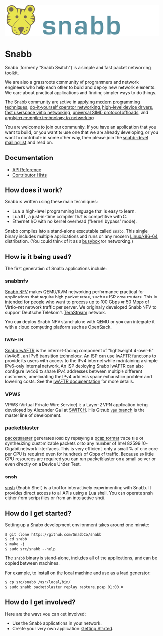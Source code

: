 ![Snabb](snabb.png)

# Snabb

Snabb (formerly "Snabb Switch") is a simple and fast packet networking toolkit.

We are also a grassroots community of programmers and network
engineers who help each other to build and deploy new network
elements. We care about practical applications and finding simpler
ways to do things.

The Snabb community are active in
[applying modern programming techniques](http://blog.ipspace.net/2014/09/snabb-switch-deep-dive-on-software-gone.html),
[do-it-yourself operator networking](http://blog.ipspace.net/2014/12/l2vpn-over-ipv6-with-snabb-switch-on.html),
[high-level device drivers](https://github.com/snabbco/snabb/blob/master/src/apps/intel/intel10g.lua),
[fast userspace virtio networking](http://www.virtualopensystems.com/en/solutions/guides/snabbswitch-qemu/),
[universal SIMD protocol offloads](https://groups.google.com/d/msg/snabb-devel/aez4pEnd4ow/WrXi5N7nxfkJ), and
[applying compiler technology to networking](https://archive.fosdem.org/2015/schedule/event/packet_filtering_pflua/).

You are welcome to join our community. If you have an application that
you want to build, or you want to use one that we are already
developing, or you want to contribute in some other way, then please
join the [snabb-devel mailing
list](https://groups.google.com/forum/#!forum/snabb-devel) and read
on.

## Documentation

- [API Reference](http://snabbco.github.io/)
- [Contributor Hints](https://github.com/snabbco/snabb/blob/master/CONTRIBUTING.md#hints-for-contributors)

## How does it work?

Snabb is written using these main techniques:

- Lua, a high-level programming language that is easy to learn.
- LuaJIT, a just-in-time compiler that is competitive with C.
- Ethernet I/O with no kernel overhead ("kernel bypass" mode).

Snabb compiles into a stand-alone executable called
`snabb`. This single binary includes multiple applications and runs on
any modern [Linux/x86-64](src/doc/porting.md) distribution. (You could
think of it as a
[busybox](https://en.wikipedia.org/wiki/BusyBox#Single_binary) for
networking.)

## How is it being used?

The first generation of Snabb applications include:

### snabbnfv

[Snabb NFV](src/program/snabbnfv/) makes QEMU/KVM networking
performance practical for applications that require high packet rates,
such as ISP core routers. This is intended for people who want to
process up to 100 Gbps or 50 Mpps of Virtio-net network traffic per
server. We originally developed Snabb NFV to support Deutsche
Telekom's [TeraStream](https://ripe67.ripe.net/archives/video/3/)
network.

You can deploy Snabb NFV stand-alone with QEMU or you can integrate it
with a cloud computing platform such as OpenStack.

### lwAFTR

[Snabb lwAFTR](src/program/lwaftr/) is the internet-facing component of
"lightweight 4-over-6" (lw4o6), an IPv6 transition technology.  An ISP
can use lwAFTR functions to provide its users with access to the IPv4
internet while maintaining a simple IPv6-only internal network.  An ISP
deploying Snabb lwAFTR can also configure lw4o6 to share IPv4 addresses
between multiple different customers, ameliorating the IPv4 address
space exhaustion problem and lowering costs.  See the [lwAFTR
documentation](src/program/lwaftr/doc/) for more details.

### VPWS

VPWS (Virtual Private Wire Service) is a Layer-2 VPN application being
developed by Alexander Gall at [SWITCH](http://www.switch.ch/). His Github
[`vpn` branch](https://github.com/alexandergall/snabbswitch/tree/vpn)
is the master line of development.

### packetblaster

[packetblaster](src/program/packetblaster/) generates load by
replaying a [pcap format](https://en.wikipedia.org/wiki/Pcap) trace
file or synthesizing customizable packets onto any number of Intel 82599 10-Gigabit network
interfaces. This is very efficient: only a small % of one core per CPU
is required even for hundreds of Gbps of traffic. Because so little
CPU resources are required you can run packetblaster on a small server
or even directly on a Device Under Test.

### snsh

[snsh](src/program/snsh/) (Snabb Shell) is a tool for interactively
experimenting with Snabb. It provides direct access to all APIs
using a Lua shell. You can operate snsh either from script files or
from an interactive shell.

## How do I get started?

Setting up a Snabb development environment takes around one
minute:

```
$ git clone https://github.com/SnabbCo/snabb
$ cd snabb
$ make -j
$ sudo src/snabb --help
```

The `snabb` binary is stand-alone, includes all of the applications,
and can be copied between machines.

For example, to install on the local machine and use as a load generator:

```
$ cp src/snabb /usr/local/bin/
$ sudo snabb packetblaster replay capture.pcap 01:00.0
```

## How do I get involved?

Here are the ways you can get involved:

- Use the Snabb applications in your network.
- Create your very own application: [Getting Started](src/doc/getting-started.md).
